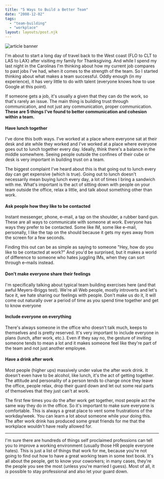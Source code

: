 ```yaml
---
title: "5 Ways to Build a Better Team"
date: "2008-12-02"
tags:
  - "team-building"
  - "workplace"
layout: layouts/post.njk
---
```


![article banner](images/team-building.jpg)

I'm about to start a long day of travel back to the West coast (FLO to CLT to LAS to LAX) after visiting my family for Thanksgiving. And while I spend my last night in the Carolinas I'm thinking about how my current job compares to past jobs I've had, when it comes to the strength of the team. So I started thinking about what makes a team successful. Oddly enough (in my experience), it has very little to do with talent (everyone knows how to use Google at this point).

If someone gets a job, it's usually a given that they can do the work, so that's rarely an issue. The main thing is building trust through communication, and not just any communication, proper communication. **These are 5 things I've found to better communication and cohesion within a team.**

#### Have lunch together

I've done this both ways. I've worked at a place where everyone sat at their desk and ate while they worked and I've worked at a place where everyone goes out to lunch together every day. Ideally, think there's a balance in the middle somewhere. Seeing people outside the confines of their cube or desk is very important in building trust on a team.

The biggest complaint I've heard about this is that going out to lunch every day can get expensive (which is true). Going out to lunch doesn't necessarily mean buying lunch every day, a lot of times I bring a sandwich with me. What's important is the act of sitting down with people on your team outside the office, relax a little, and talk about something other than work.

#### Ask people how they like to be contacted

Instant messenger, phone, e–mail, a tap on the shoulder, a rubber band gun. These are all ways to communicate with someone at work. Everyone has ways they prefer to be contacted. Some like IM, some like e–mail, personally, I like the tap on the should because it gets my eyes away from the screen for a few seconds.

Finding this out can be as simple as saying to someone "Hey, how do you like to be contacted at work?" And you'd be surprised, but it makes a world of difference to someone who hates juggling IMs, when they can sort through e–mails instead.

#### Don't make everyone share their feelings

I'm specifically talking about typical team building exercises here (and that awful Meyers-Briggs test). We're all Web people, mostly introverts and let's face it, we hate sharing our feelings with people. Don't make us do it, it will come out naturally over a period of time as you spend time together and get to know everyone

#### Include everyone on everything

There's always someone in the office who doesn't talk much, keeps to themselves and is pretty reserved. It's very important to include everyone in plans (lunch, after work, etc.). Even if they say no, the gesture of inviting someone tends to mean a lot and it makes someone feel like they're part of the team and not just another employee.

#### Have a drink after work

Most people (higher ups) massively under value the after work drink. It doesn't even have to be alcohol, like lunch, it's the act of getting together. The attitude and personality of a person tends to change once they leave the office, people relax, drop their guard down and let out some real parts of themselves that they just can't at work.

The first few times you do the after work get together, most people act the same way they do in the office. So it's important to make sure everyone is comfortable. This is always a great place to vent some frustrations of the workday/week. You can learn a lot about someone while your doing this. The after work drink has produced some great friends for me that the workplace wouldn't have really allowed for.

* * *

I'm sure there are hundreds of things self proclaimed professions can tell you to improve a working environment (usually those HR people everyone hates). This is just a list of things that work for me, because you're not going to find out how to have a great working team in some text book. It's all about the people, get to know your coworkers; in many cases, they're the people you see the most (unless you're married I guess). Most of all, it _is_ possible to stay professional and also let your guard down.

